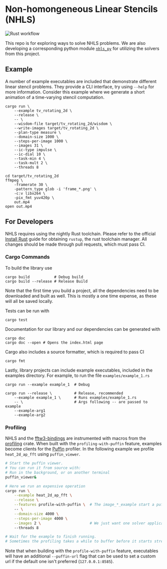# Non-homongeneous Linear Stencils (NHLS)

![Rust workflow](https://github.com/SallySoul/nhls/actions/workflows/rust.yml/badge.svg?branch=main)

This repo is for exploring ways to solve NHLS problems. We are also developing a corresponding python module [`nhls_py`](https://github.com/TEALab-org/nhls_py) for utilizing the solvers from this project.

## Example

A number of example executables are included that demonstrate different linear stencil problems.
They provide a CLI interface, try using `--help` for more information.
Consider this example where we generate a short animation of a time-varying stencil computation.

```
cargo run \
    --example tv_rotating_2d \
    --release \
    -- \
    --wisdom-file target/tv_rotating_2d/wisdom \
    --write-images target/tv_rotating_2d \
    --plan-type measure \
    --domain-size 1000 \
    --steps-per-image 1000 \
    --images 31 \
    --ic-type impulse \
    --ic-dial 10 \
    --task-min 4 \
    --task-mult 2 \
    --threads 8
    
cd target/tv_rotating_2d
ffmpeg \
	-framerate 30 \
	-pattern_type glob -i 'frame_*.png' \
	-c:v libx264 \
	-pix_fmt yuv420p \
	out.mp4
open out.mp4
```

## For Developers

NHLS requires using the nightly Rust toolchain.
Please refer to the official [Install Rust](https://www.rust-lang.org/tools/install) guide for obtaining `rustup`, the rust toolchain manager.
All changes should be made through pull requests, which must pass CI.

### Cargo Commands

To build the library use
```text
cargo build           # Debug build
cargo build --release # Release Build
```

Note that the first time you build a project,
all the dependencies need to be downloaded and built as well.
This is mostly a one time expense, as these will all be saved locally.

Tests can be run with 
```text
cargo test
```

Documentation for our library and our dependencies can be generated with
```text
cargo doc
cargo doc --open # Opens the index.html page
```

Cargo also includes a source formatter, which is required to pass CI
```text
cargo fmt
```

Lastly, library projects can include example executables, 
included in the examples directory.
For example, to run the file `examples/example_1.rs`
```text
cargo run --example example_1  # Debug 

cargo run --release \          # Release, recommended
    --example example_1 \      # Runs examples/example_1.rs
    -- \                       # Args following -- are passed to example
    --example-arg1
    --example-arg2
```

### Profiling

NHLS and the [fftw3-bindings](https://github.com/SallySoul/fftw3-rs) are instrumented with macros from the [profiling](https://github.com/aclysma/profiling) crate.
When built with the `profiling-with-puffin` feature,
examples become clients for the [Puffin](https://github.com/EmbarkStudios/puffin) profiler.
In the following example we profile `heat_2d_ap_fft` using `puffin_viewer`.

```bash
# Start the puffin viewer.
# You can run it from source with:
# Run in the background, or on another terminal
puffin_viewer&

# Here we run an expensive operation
cargo run \
    --example heat_2d_ap_fft \
    --release \
    --features profile-with-puffin \  # The image_*_example start a puffin client
    -- \
    --domain-size 4000 \
    --steps-per-image 4000 \
    --images 2 \                      # We just want one solver application
    --threads 8

# Wait for the example to finish running.
# Sometimes the profiling takes a while to buffer before it starts streaming
```

Note that when building with the `profile-with-puffin` feature, executables will have an additional `--puffin-url` flag that can be used to set a custom url if the default one isn't preferred (`127.0.0.1:8585`).

